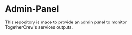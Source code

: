 # Admin-Panel

This repository is made to provide an admin panel to monitor TogetherCrew's services outputs.
